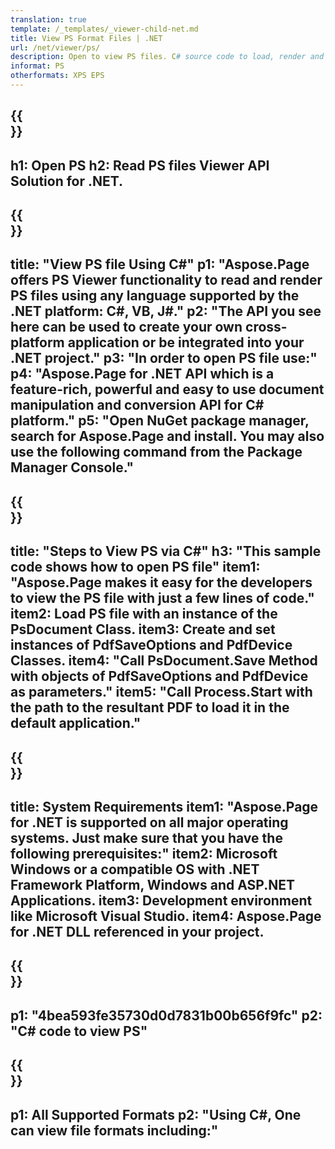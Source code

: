 ```yaml
---
translation: true
template: /_templates/_viewer-child-net.md
title: View PS Format Files | .NET 
url: /net/viewer/ps/ 
description: Open to view PS files. C# source code to load, render and display PS documents on .NET Framework Platform, Windows, and ASP.NET Applications.
informat: PS
otherformats: XPS EPS
---
```


{{<section banner>}}
---
h1: Open PS
h2: Read PS files Viewer API Solution for .NET.
---

{{<section overview>}}
---
title: "View PS file Using C#"
p1: "Aspose.Page offers PS Viewer functionality to read and render PS files using any language supported by the .NET platform: C#, VB, J#."
p2: "The API you see here can be used to create your own cross-platform application or be integrated into your .NET project."
p3: "In order to open PS file use:"
p4: "Aspose.Page for .NET API which is a feature-rich, powerful and easy to use document manipulation and conversion API for C# platform."
p5: "Open NuGet package manager, search for Aspose.Page and install. You may also use the following command from the Package Manager Console."
---

{{<section feature1>}}
---
title: "Steps to View PS via C#"
h3: "This sample code shows how to open PS file"
item1: "Aspose.Page makes it easy for the developers to view the PS file with just a few lines of code."
item2: Load PS file with an instance of the PsDocument Class.
item3: Create and set instances of PdfSaveOptions and PdfDevice Classes.
item4: "Call PsDocument.Save Method with objects of PdfSaveOptions and PdfDevice as parameters."
item5: "Call Process.Start with the path to the resultant PDF to load it in the default application."
---

{{<section feature2>}}
---
title: System Requirements
item1: "Aspose.Page for .NET is supported on all major operating systems. Just make sure that you have the following prerequisites:"
item2: Microsoft Windows or a compatible OS with .NET Framework Platform, Windows and ASP.NET Applications.
item3: Development environment like Microsoft Visual Studio.
item4: Aspose.Page for .NET DLL referenced in your project.
---

{{<section gist>}}
---
p1: "4bea593fe35730d0d7831b00b656f9fc"
p2: "C# code to view PS"
---

{{<section otherformats>}}
---
p1: All Supported Formats
p2: "Using C#, One can view file formats including:"
---

